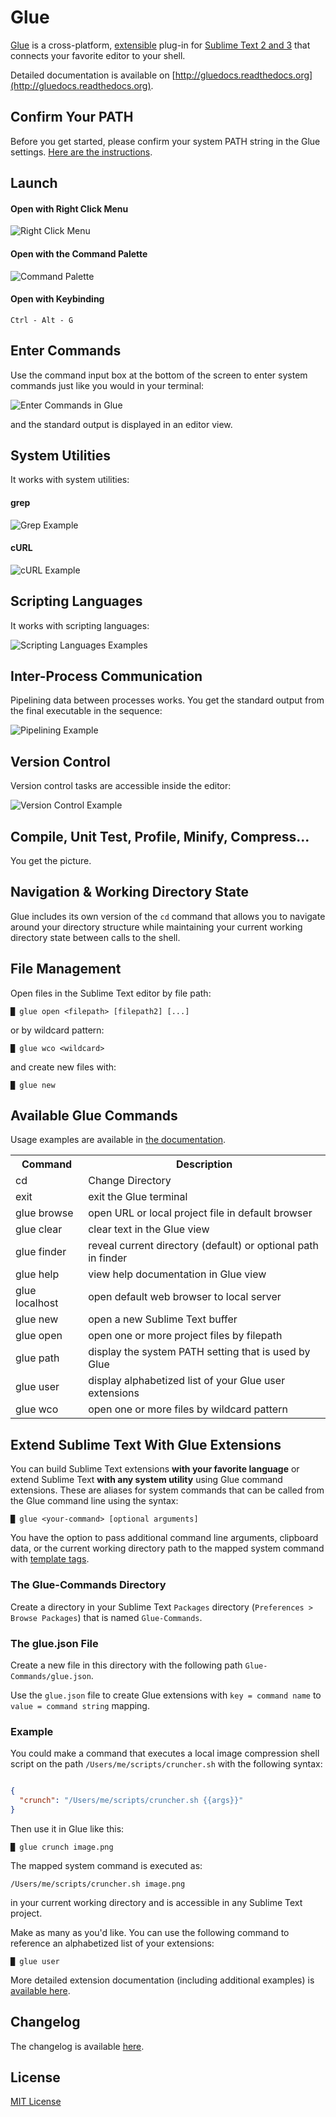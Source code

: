 Glue
====

[Glue](https://github.com/chrissimpkins/glue) is a cross-platform, [extensible](http://gluedocs.readthedocs.org/en/latest/extend-glue.html) plug-in for [Sublime Text 2 and 3](http://www.sublimetext.com/) that connects your favorite editor to your shell.

Detailed documentation is available on [http://gluedocs.readthedocs.org](http://gluedocs.readthedocs.org).

## Confirm Your PATH

Before you get started, please confirm your system PATH string in the Glue settings. [Here are the instructions](http://gluedocs.readthedocs.org/en/latest/install.html#confirm-your-path).

## Launch

#### Open with Right Click Menu

![Right Click Menu](http://gluedocs.readthedocs.org/en/latest/_images/popup-open-glue.png "Open Glue with the Right Click Menu")

#### Open with the Command Palette

![Command Palette](http://gluedocs.readthedocs.org/en/latest/_images/command-palette-open.png "Open Glue with Command Palette")

#### Open with Keybinding

```
Ctrl - Alt - G
```

## Enter Commands

Use the command input box at the bottom of the screen to enter system commands just like you would in your terminal:

![Enter Commands in Glue](http://gluedocs.readthedocs.org/en/latest/_images/command-entry-example.png "Command Entry with Glue")

and the standard output is displayed in an editor view.

## System Utilities

It works with system utilities:

#### grep

![Grep Example](http://gluedocs.readthedocs.org/en/latest/_images/grep-example.png "Grep Example")

#### cURL

![cURL Example](http://gluedocs.readthedocs.org/en/latest/_images/curl-example.png "cURL Example")

## Scripting Languages

It works with scripting languages:

![Scripting Languages Examples](http://gluedocs.readthedocs.org/en/latest/_images/scripting-language-example.png "Scripting Languages Examples")

## Inter-Process Communication

Pipelining data between processes works.  You get the standard output from the final executable in the sequence:

![Pipelining Example](http://gluedocs.readthedocs.org/en/latest/_images/pipelining-examples.png "Pipelining Example")

## Version Control

Version control tasks are accessible inside the editor:

![Version Control Example](http://gluedocs.readthedocs.org/en/latest/_images/git-example.png "Version Control Example")

## Compile, Unit Test, Profile, Minify, Compress...

You get the picture.

## Navigation & Working Directory State

Glue includes its own version of the `cd` command that allows you to navigate around your directory structure while maintaining your current working directory state between calls to the shell.

## File Management

Open files in the Sublime Text editor by file path:

```
█ glue open <filepath> [filepath2] [...]
```

or by wildcard pattern:

```
█ glue wco <wildcard>
```

and create new files with:

```
█ glue new
```

## Available Glue Commands

Usage examples are available in [the documentation](http://gluedocs.readthedocs.org/en/latest/commands.html).

<table>
	<tr><th>Command</th><th>Description</th></tr>
	<tr>
		<td>cd</td><td>Change Directory</td>
	</tr>
	<tr>
		<td>exit</td>
		<td>exit the Glue terminal</td>
	</tr>
	<tr>
		<td>glue browse</td>
		<td>open URL or local project file in default browser</td>
	</tr>
	<tr>
		<td>glue clear</td>
		<td>clear text in the Glue view</td>
	</tr>
	<tr>
		<td>glue finder</td>
		<td>reveal current directory (default) or optional path in finder</td>
	</tr>
	<tr>
		<td>glue help</td>
		<td>view help documentation in Glue view</td>
	</tr>
	<tr>
		<td>glue localhost</td>
		<td>open default web browser to local server</td>
	</tr>
	<tr>
		<td>glue new</td>
		<td>open a new Sublime Text buffer</td>
	</tr>
	<tr>
		<td>glue open</td>
		<td>open one or more project files by filepath</td>
	</tr>
	<tr>
		<td>glue path</td>
		<td>display the system PATH setting that is used by Glue</td>
	</tr>
	<tr>
		<td>glue user</td>
		<td>display alphabetized list of your Glue user extensions</td>
	</tr>
	<tr>
		<td>glue wco</td>
		<td>open one or more files by wildcard pattern</td>
	</tr>
</table>

## Extend Sublime Text With Glue Extensions

You can build Sublime Text extensions **with your favorite language** or extend Sublime Text **with any system utility** using Glue command extensions.  These are aliases for system commands that can be called from the Glue command line using the syntax:

```
█ glue <your-command> [optional arguments]
```

You have the option to pass additional command line arguments, clipboard data, or the current working directory path to the mapped system command with [template tags](http://gluedocs.readthedocs.org/en/latest/extend-glue.html#define-your-command-extensions).

### The Glue-Commands Directory

Create a directory in your Sublime Text `Packages` directory (`Preferences > Browse Packages`) that is named `Glue-Commands`.

### The glue.json File

Create a new file in this directory with the following path `Glue-Commands/glue.json`.

Use the `glue.json` file to create Glue extensions with `key = command name` to `value = command string` mapping.

### Example

You could make a command that executes a local image compression shell script on the path `/Users/me/scripts/cruncher.sh` with the following syntax:

``` json

{
  "crunch": "/Users/me/scripts/cruncher.sh {{args}}"
}
```

Then use it in Glue like this:

```
█ glue crunch image.png
```

The mapped system command is executed as:

```
/Users/me/scripts/cruncher.sh image.png
```

in your current working directory and is accessible in any Sublime Text project.

Make as many as you'd like.  You can use the following command to reference an alphabetized list of your extensions:

```
█ glue user
```

More detailed extension documentation (including additional examples) is [available here](http://gluedocs.readthedocs.org/en/latest/extend-glue.html).

## Changelog

The changelog is available [here](https://github.com/chrissimpkins/glue/releases).

## License

[MIT License](https://github.com/chrissimpkins/glue/blob/master/LICENSE)



